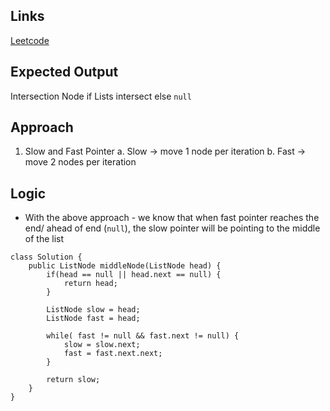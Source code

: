## Links
[Leetcode](https://leetcode.com/problems/middle-of-the-linked-list/description/)

## Expected Output
Intersection Node if Lists intersect else `null`

## Approach
1. Slow and Fast Pointer
    a. Slow -> move 1 node per iteration
    b. Fast -> move 2 nodes per iteration

## Logic
- With the above approach - we know that when fast pointer reaches the end/ ahead of end (`null`), the slow pointer will be pointing to the middle of the list

```
class Solution {
    public ListNode middleNode(ListNode head) {
        if(head == null || head.next == null) {
            return head;
        }

        ListNode slow = head;
        ListNode fast = head;

        while( fast != null && fast.next != null) {
            slow = slow.next;
            fast = fast.next.next;
        }

        return slow;
    }
}
```